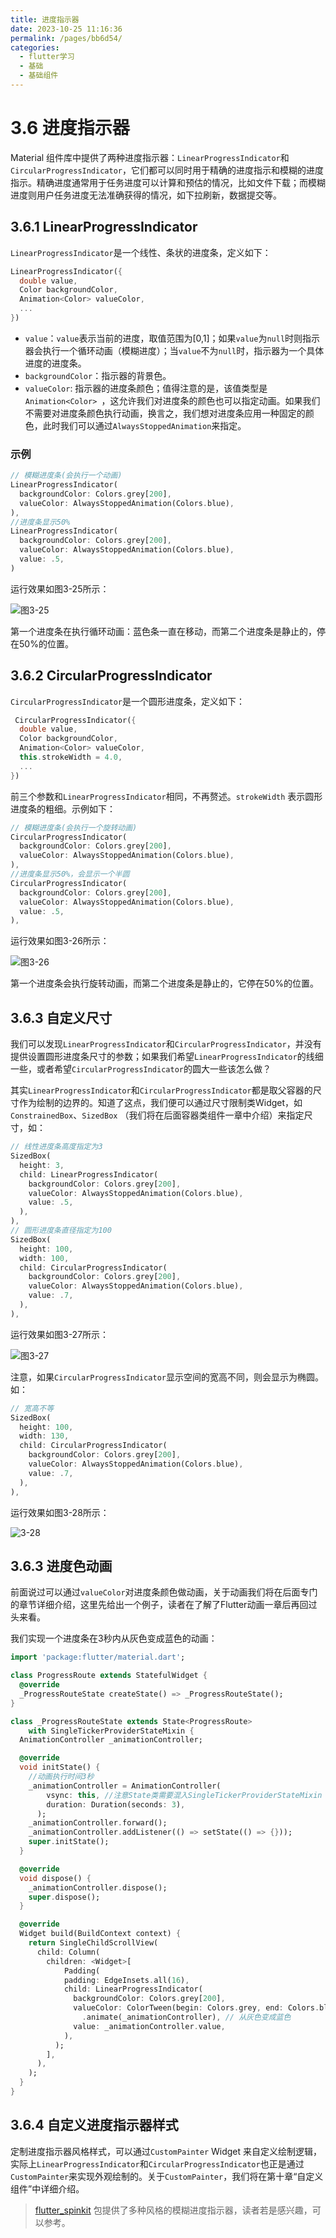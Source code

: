 ```yaml
---
title: 进度指示器
date: 2023-10-25 11:16:36
permalink: /pages/bb6d54/
categories:
  - flutter学习
  - 基础
  - 基础组件
---
```

# 3.6 进度指示器

Material 组件库中提供了两种进度指示器：`LinearProgressIndicator`和`CircularProgressIndicator`，它们都可以同时用于精确的进度指示和模糊的进度指示。精确进度通常用于任务进度可以计算和预估的情况，比如文件下载；而模糊进度则用户任务进度无法准确获得的情况，如下拉刷新，数据提交等。

## 3.6.1 LinearProgressIndicator

`LinearProgressIndicator`是一个线性、条状的进度条，定义如下：

```dart
LinearProgressIndicator({
  double value,
  Color backgroundColor,
  Animation<Color> valueColor,
  ...
})
```

- `value`：`value`表示当前的进度，取值范围为[0,1]；如果`value`为`null`时则指示器会执行一个循环动画（模糊进度）；当`value`不为`null`时，指示器为一个具体进度的进度条。
- `backgroundColor`：指示器的背景色。
- `valueColor`: 指示器的进度条颜色；值得注意的是，该值类型是`Animation<Color> `，这允许我们对进度条的颜色也可以指定动画。如果我们不需要对进度条颜色执行动画，换言之，我们想对进度条应用一种固定的颜色，此时我们可以通过`AlwaysStoppedAnimation`来指定。

### 示例

```dart
// 模糊进度条(会执行一个动画)
LinearProgressIndicator(
  backgroundColor: Colors.grey[200],
  valueColor: AlwaysStoppedAnimation(Colors.blue),
),
//进度条显示50%
LinearProgressIndicator(
  backgroundColor: Colors.grey[200],
  valueColor: AlwaysStoppedAnimation(Colors.blue),
  value: .5, 
)
```

运行效果如图3-25所示：

![图3-25](../imgs/3-25.png)

第一个进度条在执行循环动画：蓝色条一直在移动，而第二个进度条是静止的，停在50%的位置。

## 3.6.2 CircularProgressIndicator

`CircularProgressIndicator`是一个圆形进度条，定义如下：

```dart
 CircularProgressIndicator({
  double value,
  Color backgroundColor,
  Animation<Color> valueColor,
  this.strokeWidth = 4.0,
  ...   
}) 
```

前三个参数和`LinearProgressIndicator`相同，不再赘述。`strokeWidth` 表示圆形进度条的粗细。示例如下：

```dart
// 模糊进度条(会执行一个旋转动画)
CircularProgressIndicator(
  backgroundColor: Colors.grey[200],
  valueColor: AlwaysStoppedAnimation(Colors.blue),
),
//进度条显示50%，会显示一个半圆
CircularProgressIndicator(
  backgroundColor: Colors.grey[200],
  valueColor: AlwaysStoppedAnimation(Colors.blue),
  value: .5,
),
```

运行效果如图3-26所示：

![图3-26](../imgs/3-26.png)

第一个进度条会执行旋转动画，而第二个进度条是静止的，它停在50%的位置。

## 3.6.3 自定义尺寸

我们可以发现`LinearProgressIndicator`和`CircularProgressIndicator`，并没有提供设置圆形进度条尺寸的参数；如果我们希望`LinearProgressIndicator`的线细一些，或者希望`CircularProgressIndicator`的圆大一些该怎么做？

其实`LinearProgressIndicator`和`CircularProgressIndicator`都是取父容器的尺寸作为绘制的边界的。知道了这点，我们便可以通过尺寸限制类Widget，如`ConstrainedBox`、`SizedBox` （我们将在后面容器类组件一章中介绍）来指定尺寸，如：

```dart
// 线性进度条高度指定为3
SizedBox(
  height: 3,
  child: LinearProgressIndicator(
    backgroundColor: Colors.grey[200],
    valueColor: AlwaysStoppedAnimation(Colors.blue),
    value: .5,
  ),
),
// 圆形进度条直径指定为100
SizedBox(
  height: 100,
  width: 100,
  child: CircularProgressIndicator(
    backgroundColor: Colors.grey[200],
    valueColor: AlwaysStoppedAnimation(Colors.blue),
    value: .7,
  ),
),
```

运行效果如图3-27所示：

![图3-27](../imgs/3-27.png)

注意，如果`CircularProgressIndicator`显示空间的宽高不同，则会显示为椭圆。如：

```dart
// 宽高不等
SizedBox(
  height: 100,
  width: 130,
  child: CircularProgressIndicator(
    backgroundColor: Colors.grey[200],
    valueColor: AlwaysStoppedAnimation(Colors.blue),
    value: .7,
  ),
),
```

运行效果如图3-28所示：

![3-28](../imgs/3-28.png)

## 3.6.3 进度色动画

前面说过可以通过`valueColor`对进度条颜色做动画，关于动画我们将在后面专门的章节详细介绍，这里先给出一个例子，读者在了解了Flutter动画一章后再回过头来看。

我们实现一个进度条在3秒内从灰色变成蓝色的动画：

```dart
import 'package:flutter/material.dart';

class ProgressRoute extends StatefulWidget {
  @override
  _ProgressRouteState createState() => _ProgressRouteState();
}

class _ProgressRouteState extends State<ProgressRoute>
    with SingleTickerProviderStateMixin {
  AnimationController _animationController;

  @override
  void initState() {
    //动画执行时间3秒  
    _animationController = AnimationController(
        vsync: this, //注意State类需要混入SingleTickerProviderStateMixin（提供动画帧计时/触发器）
        duration: Duration(seconds: 3),
      );
    _animationController.forward();
    _animationController.addListener(() => setState(() => {}));
    super.initState();
  }

  @override
  void dispose() {
    _animationController.dispose();
    super.dispose();
  }

  @override
  Widget build(BuildContext context) {
    return SingleChildScrollView(
      child: Column(
        children: <Widget>[
            Padding(
            padding: EdgeInsets.all(16),
            child: LinearProgressIndicator(
              backgroundColor: Colors.grey[200],
              valueColor: ColorTween(begin: Colors.grey, end: Colors.blue)
                .animate(_animationController), // 从灰色变成蓝色
              value: _animationController.value,
            ),
          );
        ],
      ),
    );
  }
}
```

## 3.6.4 自定义进度指示器样式

定制进度指示器风格样式，可以通过`CustomPainter` Widget 来自定义绘制逻辑，实际上`LinearProgressIndicator`和`CircularProgressIndicator`也正是通过`CustomPainter`来实现外观绘制的。关于`CustomPainter`，我们将在第十章“自定义组件”中详细介绍。

> [flutter_spinkit](https://pub.flutter-io.cn/packages/flutter_spinkit) 包提供了多种风格的模糊进度指示器，读者若是感兴趣，可以参考。
